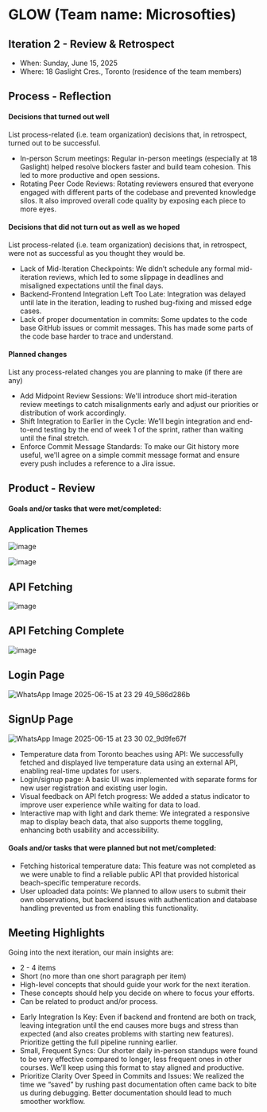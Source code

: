 # GLOW (Team name: Microsofties)

## Iteration 2 - Review & Retrospect

 * When: Sunday, June 15, 2025
 * Where: 18 Gaslight Cres., Toronto (residence of the team members)

## Process - Reflection

#### Decisions that turned out well

List process-related (i.e. team organization) decisions that, in retrospect, turned out to be successful.

- In-person Scrum meetings: Regular in-person meetings (especially at 18 Gaslight) helped resolve blockers faster and build team cohesion. This led to more productive and open sessions.
- Rotating Peer Code Reviews: Rotating reviewers ensured that everyone engaged with different parts of the codebase and prevented knowledge silos. It also improved overall code quality by exposing each piece to more eyes.

#### Decisions that did not turn out as well as we hoped

List process-related (i.e. team organization) decisions that, in retrospect, were not as successful as you thought they would be.

- Lack of Mid-Iteration Checkpoints: We didn’t schedule any formal mid-iteration reviews, which led to some slippage in deadlines and misaligned expectations until the final days.
- Backend-Frontend Integration Left Too Late: Integration was delayed until late in the iteration, leading to rushed bug-fixing and missed edge cases.
- Lack of proper documentation in commits: Some updates to the code base GitHub issues or commit messages. This has made some parts of the code base harder to trace and understand.

#### Planned changes

List any process-related changes you are planning to make (if there are any)

- Add Midpoint Review Sessions: We'll introduce short mid-iteration review meetings to catch misalignments early and adjust our priorities or distribution of work accordingly.
- Shift Integration to Earlier in the Cycle: We’ll begin integration and end-to-end testing by the end of week 1 of the sprint, rather than waiting until the final stretch.
- Enforce Commit Message Standards: To make our Git history more useful, we'll agree on a simple commit message format and ensure every push includes a reference to a Jira issue.

## Product - Review

#### Goals and/or tasks that were met/completed:

### Application Themes
![image](https://github.com/user-attachments/assets/423a6938-ac8a-4fa8-9053-4a1df4953a29)

![image](https://github.com/user-attachments/assets/c59da4b9-b53c-49fe-a3dd-eb4daffeb407)

## API Fetching
![image](https://github.com/user-attachments/assets/616d476c-deea-4b9a-b23d-420893362116)

## API Fetching Complete
![image](https://github.com/user-attachments/assets/50c3953d-5757-4cd9-b82e-e3ec8df14004)

## Login Page
![WhatsApp Image 2025-06-15 at 23 29 49_586d286b](https://github.com/user-attachments/assets/8a10d38e-2bef-4449-9b9a-6501a997ed5c)

## SignUp Page
![WhatsApp Image 2025-06-15 at 23 30 02_9d9fe67f](https://github.com/user-attachments/assets/1c2df73e-c96c-4b69-8976-92d5eabf48ea)


- Temperature data from Toronto beaches using API: We successfully fetched and displayed live temperature data using an external API, enabling real-time updates for users.
- Login/signup page: A basic UI was implemented with separate forms for new user registration and existing user login.
- Visual feedback on API fetch progress: We added a status indicator to improve user experience while waiting for data to load.
- Interactive map with light and dark theme: We integrated a responsive map to display beach data, that also supports theme toggling, enhancing both usability and accessibility.

#### Goals and/or tasks that were planned but not met/completed:

- Fetching historical temperature data: This feature was not completed as we were unable to find a reliable public API that provided historical beach-specific temperature records.
- User uploaded data points: We planned to allow users to submit their own observations, but backend issues with authentication and database handling prevented us from enabling this functionality.

## Meeting Highlights

Going into the next iteration, our main insights are:

 * 2 - 4 items
 * Short (no more than one short paragraph per item)
 * High-level concepts that should guide your work for the next iteration.
 * These concepts should help you decide on where to focus your efforts.
 * Can be related to product and/or process.

- Early Integration Is Key: Even if backend and frontend are both on track, leaving integration until the end causes more bugs and stress than expected (and also creates problems with starting new features). Prioritize getting the full pipeline running earlier.
- Small, Frequent Syncs: Our shorter daily in-person standups were found to be very effective compared to longer, less frequent ones in other courses. We’ll keep using this format to stay aligned and productive.
- Prioritize Clarity Over Speed in Commits and Issues: We realized the time we “saved” by rushing past documentation often came back to bite us during debugging. Better documentation should lead to much smoother workflow.
